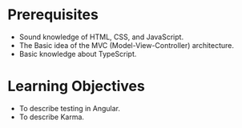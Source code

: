 # Prerequisites

- Sound knowledge of HTML, CSS, and JavaScript.
- The Basic idea of the MVC (Model-View-Controller) architecture.
- Basic knowledge about TypeScript.


# Learning Objectives

- To describe testing in Angular.
- To describe Karma.


